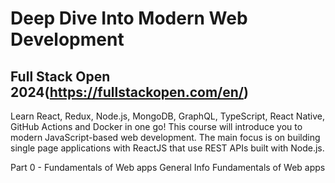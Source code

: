 # Deep Dive Into Modern Web Development

## Full Stack Open 2024(https://fullstackopen.com/en/)
Learn React, Redux, Node.js, MongoDB, GraphQL, TypeScript, React Native, GitHub Actions and Docker in one go! This course will introduce you to modern JavaScript-based web development. The main focus is on building single page applications with ReactJS that use REST APIs built with Node.js.

Part 0 - Fundamentals of Web apps
General Info
Fundamentals of Web apps
